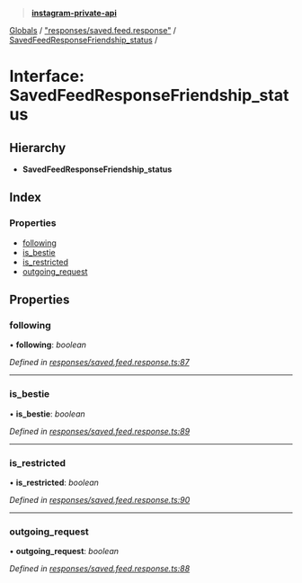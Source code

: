 > **[instagram-private-api](../README.md)**

[Globals](../README.md) / ["responses/saved.feed.response"](../modules/_responses_saved_feed_response_.md) / [SavedFeedResponseFriendship_status](_responses_saved_feed_response_.savedfeedresponsefriendship_status.md) /

# Interface: SavedFeedResponseFriendship_status

## Hierarchy

* **SavedFeedResponseFriendship_status**

## Index

### Properties

* [following](_responses_saved_feed_response_.savedfeedresponsefriendship_status.md#following)
* [is_bestie](_responses_saved_feed_response_.savedfeedresponsefriendship_status.md#is_bestie)
* [is_restricted](_responses_saved_feed_response_.savedfeedresponsefriendship_status.md#is_restricted)
* [outgoing_request](_responses_saved_feed_response_.savedfeedresponsefriendship_status.md#outgoing_request)

## Properties

###  following

• **following**: *boolean*

*Defined in [responses/saved.feed.response.ts:87](https://github.com/dilame/instagram-private-api/blob/01eb399/src/responses/saved.feed.response.ts#L87)*

___

###  is_bestie

• **is_bestie**: *boolean*

*Defined in [responses/saved.feed.response.ts:89](https://github.com/dilame/instagram-private-api/blob/01eb399/src/responses/saved.feed.response.ts#L89)*

___

###  is_restricted

• **is_restricted**: *boolean*

*Defined in [responses/saved.feed.response.ts:90](https://github.com/dilame/instagram-private-api/blob/01eb399/src/responses/saved.feed.response.ts#L90)*

___

###  outgoing_request

• **outgoing_request**: *boolean*

*Defined in [responses/saved.feed.response.ts:88](https://github.com/dilame/instagram-private-api/blob/01eb399/src/responses/saved.feed.response.ts#L88)*